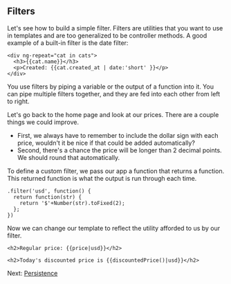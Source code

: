 ## Filters

Let's see how to build a simple filter. Filters are utilities that you want to use in templates and are too generalized to be controller methods. A good example of a built-in filter is the date filter:

```
<div ng-repeat="cat in cats">
  <h3>{{cat.name}}</h3>
  <p>Created: {{cat.created_at | date:'short' }}</p>
</div>
```

You use filters by piping a variable or the output of a function into it. You can pipe multiple filters together, and they are fed into each other from left to right.

Let's go back to the home page and look at our prices. There are a couple things we could improve.

- First, we always have to remember to include the dollar sign with each price, wouldn't it be nice if that could be added automatically?
- Second, there's a chance the price will be longer than 2 decimal points. We should round that automatically.

To define a custom filter, we pass our app a function that returns a function. This returned function is what the output is run through each time.

```
.filter('usd', function() {
  return function(str) {
    return '$'+Number(str).toFixed(2);
  };
})
```

Now we can change our template to reflect the utility afforded to us by our filter.

```
<h2>Regular price: {{price|usd}}</h2>

<h2>Today's discounted price is {{discountedPrice()|usd}}</h2>
```

Next: [Persistence](8-persistence.md)
